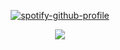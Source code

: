 <div align="center">

  [![spotify-github-profile](https://spotify-github-profile.kittinanx.com/api/view?uid=31vqun7ccl2bokwd3rjr7axfzvta&cover_image=true&theme=novatorem&show_offline=false&background_color=121212&interchange=false&bar_color=53b14f&bar_color_cover=false)](https://github.com/kittinan/spotify-github-profile)
</div>


<div align="center">
  <img src="https://media1.tenor.com/m/hD0TlwseIFoAAAAC/wiege-alnst.gif">
</div>













                                                                                                                                     










